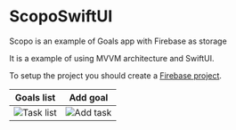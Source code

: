 # ScopoSwiftUI
Scopo is an example of Goals app with Firebase as storage

It is a example of using MVVM architecture and SwiftUI.

To setup the project you should create a [Firebase project](https://firebase.google.com/docs/ios/setup).

| Goals list | Add goal |
| :---: |  :---: |
| ![Task list](https://en.proft.me/media/ios/swtiftua_scopo_1.png) | ![Add task](https://en.proft.me/media/ios/swtiftua_scopo_2.png) |

